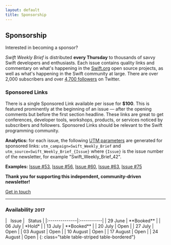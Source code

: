 ```yaml
---
layout: default
title: Sponsorship
---
```


<div class="row">
<div class="col-sm-10 col-sm-offset-1 col-md-10 col-md-offset-1">

<h2 class="text-center">Sponsorship</h2>
<p class="lead text-center">Interested in becoming a sponsor?</p>

<p>
<i>Swift Weekly Brief</i> is distributed <b>every Thursday</b> to thousands of savvy Swift developers and enthusiasts.
Each issue contains quality links and commentary on what's happening in the <a href="https://swift.org">Swift.org</a> open source projects,
as well as what's happening in the Swift community at large.
There are over 2,000 subscribers and over <a href="{{ site.links.twitter }}">4,700 followers</a> on Twitter.
</p>

<h3>Sponsored Links</h3>
<p>
There is a single Sponsored Link available per issue for <b>$100</b>.
This is featured prominently at the beginning of an issue &mdash; after the opening comments but before the first section headline.
These links are great to get conferences, developer tools, workshops, products, or services noticed by subscribers and followers.
Sponsored Links should be relevant to the Swift programming community.
</p>

<p>
<b>Analytics:</b> for each issue, the following <a href="https://www.utm-parameters.com/utm-parameters-using-google-analytics/">UTM parameters</a> are generated for sponsored links:
<code>utm_campaign=Swift_Weekly_Brief</code> and <code>utm_source=Swift_Weekly_Brief_{Issue}</code> where <code>{Issue}</code> is the issue number of the newsletter,
for example "Swift_Weekly_Brief_42".
</p>

<p>
<b>Examples:</b>
<a href="/issue-53/">Issue #53</a>,
<a href="/issue-56/">Issue #56</a>,
<a href="/issue-60/">Issue #60</a>,
<a href="/issue-63/">Issue #63</a>,
<a href="/issue-75/">Issue #75</a>
</p>

<p class="text-muted text-center">
<b>Thank you for supporting this independent, community-driven newsletter!</b>
</p>

<a class="btn btn-warning btn-lg center" href="mailto:jesse@jessesquires.com?subject=Swift Weekly Brief Sponsorship">Get in touch</a>

<hr/>

<h3>Availability <small>2017</small></h3>
<div class="table-responsive" markdown="1">
| <i class="fa fa-calendar" aria-hidden="true"></i>&nbsp; Issue | <i class="fa fa-star" aria-hidden="true"></i>&nbsp; Status |
|:--------------|:-----------|
| 29 June       | **Booked** |
| 06 July       | *Hold*     |
| 13 July       | **Booked** |
| 20 July       | Open       |
| 27 July       | Open       |
| 03 August     | Open       |
| 10 August     | Open       |
| 17 August     | Open       |
| 24 August     | Open       |
{: class="table table-striped table-bordered"}
</div>

</div> <!-- col -->
</div> <!-- row -->
